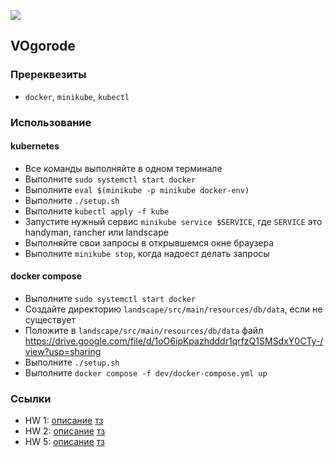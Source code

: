 ![](https://v1.padlet.pics/1/image.webp?t=c_limit%2Cdpr_1%2Ch_381%2Cw_381&url=https%3A%2F%2Fstorage.googleapis.com%2Fpadlet-uploads%2F1793358948%2F7f48c4faa0745a1760263d4424f3925f%2Fistockphoto_1225677840_170667a.jpeg%3FExpires%3D1677149983%26GoogleAccessId%3D778043051564-q79bsd8mc40b0bl82ikkrtc3jdofe4dg%2540developer.gserviceaccount.com%26Signature%3DB4p4O%252BUhx%252BQDaEM5CCfqveUQxTtdgO3IpvOjVDlUrHFEYFsdXAcvH4Yo9xnQLEiU1UdzaznXboPoHMv4zeD2ulMs3WhWa%252F1GN2a8AMbyjzyWNpJE6rY1x%252B4%252FGnXhl5Vvq1PtvNIAMaYdxpK315Xxd40Z%252BeRsHRiP7Pfe0TKScqw%253D%26original-url%3Dhttps%253A%252F%252Fpadlet-uploads.storage.googleapis.com%252F1793358948%252F7f48c4faa0745a1760263d4424f3925f%252Fistockphoto_1225677840_170667a.jpeg)

## VOgorode

### Пререквезиты

* `docker`, `minikube`, `kubectl`

### Использование

#### kubernetes

* Все команды выполняйте в одном терминале
* Выполните `sudo systemctl start docker`
* Выполните `eval $(minikube -p minikube docker-env)`
* Выполните `./setup.sh`
* Выполните `kubectl apply -f kube`
* Запустите нужный сервис `minikube service $SERVICE`, где `SERVICE` это handyman, rancher или landscape
* Выполняйте свои запросы в открывшемся окне браузера
* Выполните `minikube stop`, когда надоест делать запросы

#### docker compose

* Выполните `sudo systemctl start docker`
* Создайте директорию `landscape/src/main/resources/db/data`, если не существует
* Положите в `landscape/src/main/resources/db/data` файл https://drive.google.com/file/d/1oO6ipKpazhdddr1qrfzQ1SMSdxY0CTy-/view?usp=sharing
* Выполните `./setup.sh`
* Выполните `docker compose -f dev/docker-compose.yml up`

### Ссылки

* HW 1: [описание](/docs/hw1/DESC.md) [тз](/docs/hw1/TOR.md)
* HW 2: [описание](/docs/hw2/DESC.md) [тз](/docs/hw2/TOR.md)
* HW 5: [описание](/docs/hw5/DESC.md) [тз](/docs/hw5/TOR.md)